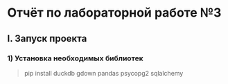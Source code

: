 # Отчёт по лабораторной работе №3

## I. Запуск проекта

### 1) Установка необходимых библиотек

> pip install duckdb gdown pandas psycopg2 sqlalchemy
